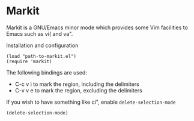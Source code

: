 
Markit
======

Markit is a GNU/Emacs minor mode which provides some Vim facilities to
Emacs such as vi( and va".

Installation and configuration

    (load "path-to-markit.el")
    (require 'markit)

The following bindings are used:

- C-c v i to mark the region, including the delimiters
- C-v v e to mark the region, excluding the delimiters

If you wish to have something like ci", enable `delete-selection-mode`

    (delete-selection-mode)
